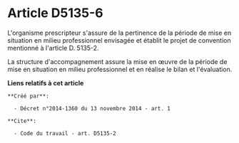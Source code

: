 # Article D5135-6

L'organisme prescripteur s'assure de la pertinence de la période de mise en situation en milieu professionnel envisagée et
établit le projet de convention mentionné à l'article D. 5135-2. 

La structure d'accompagnement assure la mise en œuvre de la période de mise en situation en milieu professionnel et en
réalise le bilan et l'évaluation.

**Liens relatifs à cet article**

	**Créé par**:

	  - Décret n°2014-1360 du 13 novembre 2014 - art. 1

	**Cite**:

	  - Code du travail - art. D5135-2
